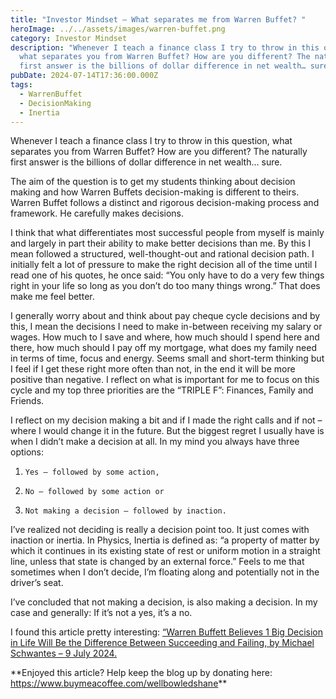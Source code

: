 ```yaml
---
title: "Investor Mindset – What separates me from Warren Buffet? "
heroImage: ../../assets/images/warren-buffet.png
category: Investor Mindset
description: "Whenever I teach a finance class I try to throw in this question,
  what separates you from Warren Buffet? How are you different? The naturally
  first answer is the billions of dollar difference in net wealth… sure. "
pubDate: 2024-07-14T17:36:00.000Z
tags:
  - WarrenBuffet
  - DecisionMaking
  - Inertia
---
```

Whenever I teach a finance class I try to throw in this question, what separates you from Warren Buffet? How are you different? The naturally first answer is the billions of dollar difference in net wealth… sure. 

The aim of the question is to get my students thinking about decision making and how Warren Buffets decision-making is different to theirs. Warren Buffet follows a distinct and rigorous decision-making process and framework. He carefully makes decisions. 

I think that what differentiates most successful people from myself is mainly and largely in part their ability to make better decisions than me. By this I mean followed a structured, well-thought-out and rational decision path. I initially felt a lot of pressure to make the right decision all of the time until I read one of his quotes, he once said: “You only have to do a very few things right in your life so long as you don’t do too many things wrong.” That does make me feel better. 

I generally worry about and think about pay cheque cycle decisions and by this, I mean the decisions I need to make in-between receiving my salary or wages. How much to I save and where, how much should I spend here and there, how much should I pay off my mortgage, what does my family need in terms of time, focus and energy. Seems small and short-term thinking but I feel if I get these right more often than not, in the end it will be more positive than negative. I reflect on what is important for me to focus on this cycle and my top three priorities are the “TRIPLE F”: Finances, Family and Friends. 

I reflect on my decision making a bit and if I made the right calls and if not – where I would change it in the future. But the biggest regret I usually have is when I didn’t make a decision at all. In my mind you always have three options:

1. ```
   Yes – followed by some action,
   ```
2. ```
   No – followed by some action or
   ```
3. ```
   Not making a decision – followed by inaction.  
   ```

I’ve realized not deciding is really a decision point too. It just comes with inaction or inertia. In Physics, Inertia is defined as: “a property of matter by which it continues in its existing state of rest or uniform motion in a straight line, unless that state is changed by an external force.” Feels to me that sometimes when I don’t decide, I’m floating along and potentially not in the driver’s seat. 

I’ve concluded that not making a decision, is also making a decision. In my case and generally: If it’s not a yes, it’s a no.

I found this article pretty interesting: [“Warren Buffett Believes 1 Big Decision in Life Will Be the Difference Between Succeeding and Failing, by Michael Schwantes – 9 July 2024. ](https://www.inc-aus.com/marcel-schwantes/warren-buffett-believes-1-big-decision-in-life-will-lead-to-success.html#:~:text=Buffett%20once%20said%2C%20%22You%20only,solid%2C%20wise%20choices%20every%20day.)

[](https://www.inc-aus.com/marcel-schwantes/warren-buffett-believes-1-big-decision-in-life-will-lead-to-success.html#:~:text=Buffett%20once%20said%2C%20%22You%20only,solid%2C%20wise%20choices%20every%20day.)

[](https://www.inc-aus.com/marcel-schwantes/warren-buffett-believes-1-big-decision-in-life-will-lead-to-success.html#:~:text=Buffett%20once%20said%2C%20%22You%20only,solid%2C%20wise%20choices%20every%20day.)**Enjoyed this article? Help keep the blog up by donating here: https://www.buymeacoffee.com/wellbowledshane**
